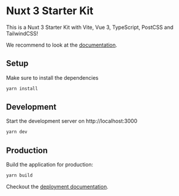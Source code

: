 # Nuxt 3 Starter Kit

This is a Nuxt 3 Starter Kit with Vite, Vue 3, TypeScript, PostCSS and TailwindCSS!

We recommend to look at the [documentation](https://v3.nuxtjs.org).

## Setup

Make sure to install the dependencies

```bash
yarn install
```

## Development

Start the development server on http://localhost:3000

```bash
yarn dev
```

## Production

Build the application for production:

```bash
yarn build
```

Checkout the [deployment documentation](https://v3.nuxtjs.org/docs/deployment).